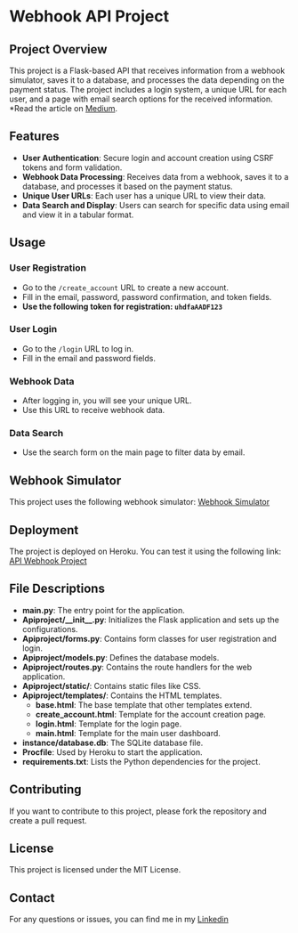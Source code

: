 # Webhook API Project

## Project Overview
This project is a Flask-based API that receives information from a webhook simulator, saves it to a database, and processes the data depending on the payment status. The project includes a login system, a unique URL for each user, and a page with email search options for the received information.
*Read the article on [Medium](https://medium.com/@gracorabello/building-a-webhook-api-with-flask-a-step-by-step-guide-4a9f0cbb7939).

## Features
- **User Authentication**: Secure login and account creation using CSRF tokens and form validation.
- **Webhook Data Processing**: Receives data from a webhook, saves it to a database, and processes it based on the payment status.
- **Unique User URLs**: Each user has a unique URL to view their data.
- **Data Search and Display**: Users can search for specific data using email and view it in a tabular format.

## Usage

### User Registration
- Go to the `/create_account` URL to create a new account.
- Fill in the email, password, password confirmation, and token fields.
- **Use the following token for registration: `uhdfaAADF123`**

### User Login
- Go to the `/login` URL to log in.
- Fill in the email and password fields.

### Webhook Data
- After logging in, you will see your unique URL.
- Use this URL to receive webhook data.

### Data Search
- Use the search form on the main page to filter data by email.

## Webhook Simulator
This project uses the following webhook simulator:
[Webhook Simulator](https://simuladorwebhook-production.up.railway.app/)

## Deployment
The project is deployed on Heroku. You can test it using the following link:
[API Webhook Project](https://apiwebhook-7280a98c07e3.herokuapp.com/)

## File Descriptions

- **main.py**: The entry point for the application.
- **Apiproject/\_\_init\_\_.py**: Initializes the Flask application and sets up the configurations.
- **Apiproject/forms.py**: Contains form classes for user registration and login.
- **Apiproject/models.py**: Defines the database models.
- **Apiproject/routes.py**: Contains the route handlers for the web application.
- **Apiproject/static/**: Contains static files like CSS.
- **Apiproject/templates/**: Contains the HTML templates.
  - **base.html**: The base template that other templates extend.
  - **create_account.html**: Template for the account creation page.
  - **login.html**: Template for the login page.
  - **main.html**: Template for the main user dashboard.
- **instance/database.db**: The SQLite database file.
- **Procfile**: Used by Heroku to start the application.
- **requirements.txt**: Lists the Python dependencies for the project.

## Contributing
If you want to contribute to this project, please fork the repository and create a pull request.

## License
This project is licensed under the MIT License.

## Contact
For any questions or issues, you can find me in my [Linkedin](https://www.linkedin.com/in/gracorabello/)
